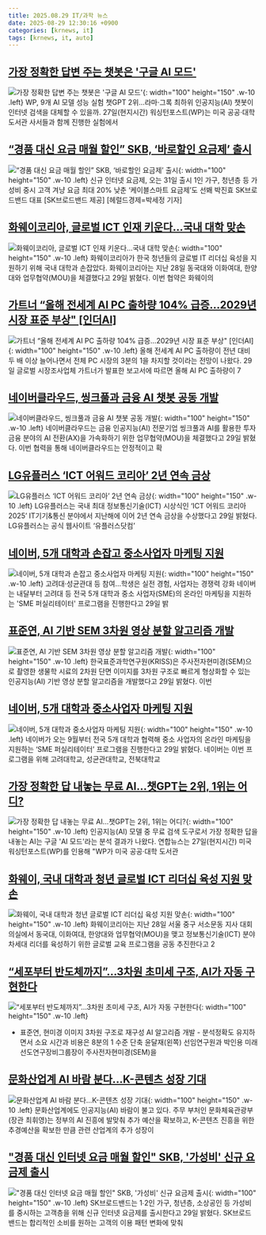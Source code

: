 ```yaml
---
title: 2025.08.29 IT/과학 뉴스
date: 2025-08-29 12:30:16 +0900
categories: [krnews, it]
tags: [krnews, it, auto]
---
```

## [가장 정확한 답변 주는 챗봇은 '구글 AI 모드'](https://n.news.naver.com/mnews/article/009/0005549318)

![가장 정확한 답변 주는 챗봇은 '구글 AI 모드'](https://mimgnews.pstatic.net/image/origin/009/2025/08/28/5549318.jpg?type=nf220_150){: width="100" height="150" .w-10 .left}
WP, 9개 AI 모델 성능 실험 챗GPT 2위…라마·그록 최하위 인공지능(AI) 챗봇이 인터넷 검색을 대체할 수 있을까. 27일(현지시간) 워싱턴포스트(WP)는 미국 공공·대학 도서관 사서들과 함께 진행한 실험에서

## [“경품 대신 요금 매월 할인” SKB, ‘바로할인 요금제’ 출시](https://n.news.naver.com/mnews/article/016/0002521116)

![“경품 대신 요금 매월 할인” SKB, ‘바로할인 요금제’ 출시](https://mimgnews.pstatic.net/image/origin/016/2025/08/29/2521116.jpg?type=nf220_150){: width="100" height="150" .w-10 .left}
신규 인터넷 요금제, 오는 31일 출시 1인 가구, 청년층 등 가성비 중시 고객 겨냥 요금 최대 20% 낮춘 ‘케이블스마트 요금제’도 선봬 박진효 SK브로드밴드 대표 [SK브로드밴드 제공] [헤럴드경제=박세정 기자]

## [화웨이코리아, 글로벌 ICT 인재 키운다…국내 대학 맞손](https://n.news.naver.com/mnews/article/092/0002388195)

![화웨이코리아, 글로벌 ICT 인재 키운다…국내 대학 맞손](https://mimgnews.pstatic.net/image/origin/092/2025/08/29/2388195.jpg?type=nf220_150){: width="100" height="150" .w-10 .left}
화웨이코리아가 한국 청년들의 글로벌 IT 리더십 육성을 지원하기 위해 국내 대학과 손잡았다. 화웨이코리아는 지난 28일 동국대와 이화여대, 한양대와 업무협약(MOU)을 체결했다고 29일 밝혔다. 이번 협약은 화웨이의

## [가트너 “올해 전세계 AI PC 출하량 104% 급증…2029년 시장 표준 부상" [인더AI]](https://n.news.naver.com/mnews/article/138/0002203666)

![가트너 “올해 전세계 AI PC 출하량 104% 급증…2029년 시장 표준 부상" [인더AI]](https://mimgnews.pstatic.net/image/origin/138/2025/08/29/2203666.jpg?type=nf220_150){: width="100" height="150" .w-10 .left}
올해 전세계 AI PC 출하량이 전년 대비 두 배 이상 늘어나면서 전체 PC 시장의 3분의 1을 차지할 것이라는 전망이 나왔다. 29일 글로벌 시장조사업체 가트너가 발표한 보고서에 따르면 올해 AI PC 출하량이 7

## [네이버클라우드, 씽크풀과 금융 AI 챗봇 공동 개발](https://n.news.naver.com/mnews/article/366/0001103858)

![네이버클라우드, 씽크풀과 금융 AI 챗봇 공동 개발](https://mimgnews.pstatic.net/image/origin/366/2025/08/29/1103858.jpg?type=nf220_150){: width="100" height="150" .w-10 .left}
네이버클라우드는 금융 인공지능(AI) 전문기업 씽크풀과 AI를 활용한 투자금융 분야의 AI 전환(AX)을 가속화하기 위한 업무협약(MOU)을 체결했다고 29일 밝혔다. 이번 협력을 통해 네이버클라우드는 안정적이고 확

## [LG유플러스 ‘ICT 어워드 코리아’ 2년 연속 금상](https://n.news.naver.com/mnews/article/081/0003570011)

![LG유플러스 ‘ICT 어워드 코리아’ 2년 연속 금상](https://mimgnews.pstatic.net/image/origin/081/2025/08/29/3570011.jpg?type=nf220_150){: width="100" height="150" .w-10 .left}
LG유플러스는 국내 최대 정보통신기술(ICT) 시상식인 ‘ICT 어워드 코리아 2025’ IT기기&통신 분야에서 지난해에 이어 2년 연속 금상을 수상했다고 29일 밝혔다. LG유플러스는 공식 웹사이트 ‘유플러스닷컴’

## [네이버, 5개 대학과 손잡고 중소사업자 마케팅 지원](https://n.news.naver.com/mnews/article/001/0015593510)

![네이버, 5개 대학과 손잡고 중소사업자 마케팅 지원](https://mimgnews.pstatic.net/image/origin/001/2025/08/29/15593510.jpg?type=nf220_150){: width="100" height="150" .w-10 .left}
고려대·성균관대 등 참여…학생은 실전 경험, 사업자는 경쟁력 강화 네이버는 내달부터 고려대 등 전국 5개 대학과 중소 사업자(SME)의 온라인 마케팅을 지원하는 'SME 퍼실리테이터' 프로그램을 진행한다고 29일 밝

## [표준연, AI 기반 SEM 3차원 영상 분할 알고리즘 개발](https://n.news.naver.com/mnews/article/119/0002996446)

![표준연, AI 기반 SEM 3차원 영상 분할 알고리즘 개발](https://mimgnews.pstatic.net/image/origin/119/2025/08/29/2996446.jpg?type=nf220_150){: width="100" height="150" .w-10 .left}
한국표준과학연구원(KRISS)은 주사전자현미경(SEM)으로 촬영한 생물학 시료의 2차원 단면 이미지를 3차원 구조로 빠르게 형상화할 수 있는 인공지능(AI) 기반 영상 분할 알고리즘을 개발했다고 29일 밝혔다. 이번

## [네이버, 5개 대학과 중소사업자 마케팅 지원](https://n.news.naver.com/mnews/article/215/0001221806)

![네이버, 5개 대학과 중소사업자 마케팅 지원](https://mimgnews.pstatic.net/image/origin/215/2025/08/29/1221806.jpg?type=nf220_150){: width="100" height="150" .w-10 .left}
네이버가 오는 9월부터 전국 5개 대학과 협력해 중소 사업자의 온라인 마케팅을 지원하는 ‘SME 퍼실리테이터’ 프로그램을 진행한다고 29일 밝혔다. 네이버는 이번 프로그램을 위해 고려대학교, 성균관대학교, 전북대학교

## [가장 정확한 답 내놓는 무료 AI…챗GPT는 2위, 1위는 어디?](https://n.news.naver.com/mnews/article/277/0005643856)

![가장 정확한 답 내놓는 무료 AI…챗GPT는 2위, 1위는 어디?](https://mimgnews.pstatic.net/image/origin/277/2025/08/29/5643856.jpg?type=nf220_150){: width="100" height="150" .w-10 .left}
인공지능(AI) 모델 중 무료 검색 도구로서 가장 정확한 답을 내놓는 AI는 구글 'AI 모드'라는 분석 결과가 나왔다. 연합뉴스는 27일(현지시간) 미국 워싱턴포스트(WP)를 인용해 "WP가 미국 공공·대학 도서관

## [화웨이, 국내 대학과 청년 글로벌 ICT 리더십 육성 지원 맞손](https://n.news.naver.com/mnews/article/366/0001103863)

![화웨이, 국내 대학과 청년 글로벌 ICT 리더십 육성 지원 맞손](https://mimgnews.pstatic.net/image/origin/366/2025/08/29/1103863.jpg?type=nf220_150){: width="100" height="150" .w-10 .left}
화웨이코리아는 지난 28일 서울 중구 서소문동 지사 대회의실에서 동국대, 이화여대, 한양대와 업무협약(MOU)을 맺고 정보통신기술(ICT) 분야 차세대 리더를 육성하기 위한 글로벌 교육 프로그램을 공동 추진한다고 2

## [“세포부터 반도체까지”…3차원 초미세 구조, AI가 자동 구현한다](https://n.news.naver.com/mnews/article/016/0002521115)

![“세포부터 반도체까지”…3차원 초미세 구조, AI가 자동 구현한다](https://mimgnews.pstatic.net/image/origin/016/2025/08/29/2521115.jpg?type=nf220_150){: width="100" height="150" .w-10 .left}
- 표준연, 현미경 이미지 3차원 구조로 재구성 AI 알고리즘 개발 - 분석정확도 유지하면서 소요 시간과 비용은 8분의 1 수준 단축 윤달재(왼쪽) 선임연구원과 박인용 미래선도연구장비그룹장이 주사전자현미경(SEM)을

## [문화산업계 AI 바람 분다...K-콘텐츠 성장 기대](https://n.news.naver.com/mnews/article/092/0002388037)

![문화산업계 AI 바람 분다...K-콘텐츠 성장 기대](https://mimgnews.pstatic.net/image/origin/092/2025/08/28/2388037.jpg?type=nf220_150){: width="100" height="150" .w-10 .left}
문화산업계에도 인공지능(AI) 바람이 불고 있다. 주무 부처인 문화체육관광부(장관 최휘영)는 정부의 AI 진흥에 발맞춰 추가 예산을 확보하고, K-콘텐츠 진흥을 위한 추경예산을 확보한 만큼 관련 산업계의 추가 성장이

## ["경품 대신 인터넷 요금 매월 할인" SKB, '가성비' 신규 요금제 출시](https://n.news.naver.com/mnews/article/014/0005398589)

!["경품 대신 인터넷 요금 매월 할인" SKB, '가성비' 신규 요금제 출시](https://mimgnews.pstatic.net/image/origin/014/2025/08/29/5398589.jpg?type=nf220_150){: width="100" height="150" .w-10 .left}
SK브로드밴드는 1∙2인 가구, 청년층, 소상공인 등 가성비를 중시하는 고객층을 위해 신규 인터넷 요금제를 출시한다고 29일 밝혔다. SK브로드밴드는 합리적인 소비를 원하는 고객의 이용 패턴 변화에 맞춰

